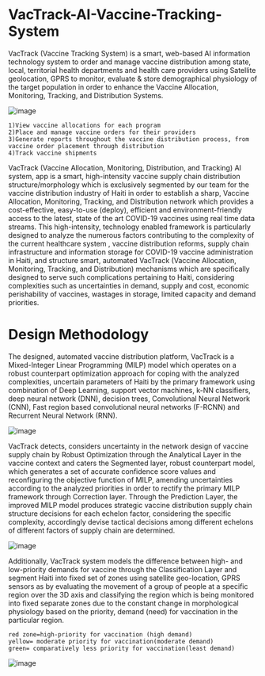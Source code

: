 # VacTrack-AI-Vaccine-Tracking-System
VacTrack (Vaccine Tracking System) is a smart, web-based AI information technology system to order and manage vaccine distribution among state, local, territorial health departments and health care providers using  Satellite geolocation, GPRS to monitor, evaluate &amp; store demographical physiology of the target population in order to enhance the Vaccine Allocation, Monitoring, Tracking, and Distribution Systems.

![image](https://user-images.githubusercontent.com/67471222/118410082-52d0a380-b6ab-11eb-95ae-99aaefe3aff4.png)

    1)View vaccine allocations for each program
    2)Place and manage vaccine orders for their providers
    3)Generate reports throughout the vaccine distribution process, from vaccine order placement through distribution
    4)Track vaccine shipments

VacTrack (Vaccine Allocation, Monitoring, Distribution, and Tracking) AI system, app is a smart, high-intensity vaccine supply chain distribution structure/morphology which is exclusively segmented by our team for the vaccine distribution industry of Haiti in order to establish a sharp, Vaccine Allocation, Monitoring, Tracking, and Distribution network which provides a cost-effective, easy-to-use (deploy), efficient and environment-friendly access to the latest, state of the art COVID-19 vaccines using real time data streams. This high-intensity, technology enabled framework is particularly designed to analyze the numerous factors contributing to the complexity of the current healthcare system , vaccine distribution reforms, supply chain infrastructure and information storage for COVID-19 vaccine administration in Haiti, and structure  smart, automated VacTrack (Vaccine Allocation, Monitoring, Tracking, and Distribution) mechanisms which are specifically designed to serve such complications pertaining to Haiti, considering complexities such as uncertainties in demand, supply and cost, economic perishability of vaccines, wastages in storage, limited capacity and demand priorities. 

# Design Methodology

The designed, automated vaccine distribution platform, VacTrack is a Mixed-Integer Linear Programming (MILP) model which operates on a robust counterpart optimization approach for coping with the analyzed complexities, uncertain parameters of Haiti by the primary framework using combination of Deep Learning, support vector machines, k-NN classifiers, deep neural network (DNN), decision trees, Convolutional Neural Network (CNN), Fast region based convolutional neural networks (F-RCNN) and Recurrent Neural Network (RNN).

![image](https://user-images.githubusercontent.com/67471222/118410339-87912a80-b6ac-11eb-9e83-20c4286d3348.png)

VacTrack detects, considers uncertainty in the network design of vaccine supply chain by Robust Optimization through the Analytical Layer in the vaccine context and caters the Segmented layer, robust counterpart model, which generates a set of accurate confidence score values and reconfiguring the objective function of MILP, amending uncertainties according to the analyzed priorities in order to rectify the primary MILP framework through Correction layer. Through the Prediction Layer, the improved MILP model produces strategic vaccine distribution supply chain structure decisions for each echelon factor, considering the specific complexity, accordingly devise tactical decisions among different echelons of different factors of supply chain are determined. 

![image](https://user-images.githubusercontent.com/67471222/118410414-ec4c8500-b6ac-11eb-92cb-a2ead123679d.png)

Additionally, VacTrack system models the difference between high- and low-priority demands for vaccine through the Classification Layer and segment Haiti into fixed set of zones using satellite geo-location, GPRS sensors as by evaluating the movement of a group of people at a specific region over the 3D axis and classifying the region which is being monitored into fixed separate zones due to the constant change in morphological physiology based on the priority, demand (need) for vaccination in the particular region.

    red zone=high-priority for vaccination (high demand)
    yellow= moderate priority for vaccination(moderate demand)
    green= comparatively less priority for vaccination(least demand)
   
![image](https://user-images.githubusercontent.com/67471222/118410480-3cc3e280-b6ad-11eb-98e2-e88e22fbf5e8.png)
   

